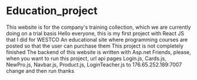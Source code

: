 # Education_project
This website is for the company's training collection, which we are currently doing on a trial basis
Hello everyone, this is my first project with React JS that I did for WESTCO
An educational site where programming courses are posted so that the user can purchase them
This project is not completely finished
The backend of this website is written with Asp.net
Friends, please, when you want to run this project, url api pages Login.js, Cards.js, NewPro.js, Navbar.js, Product.js, LoginTeacher.js to
176.65.252.189:7007 change and then run thanks
